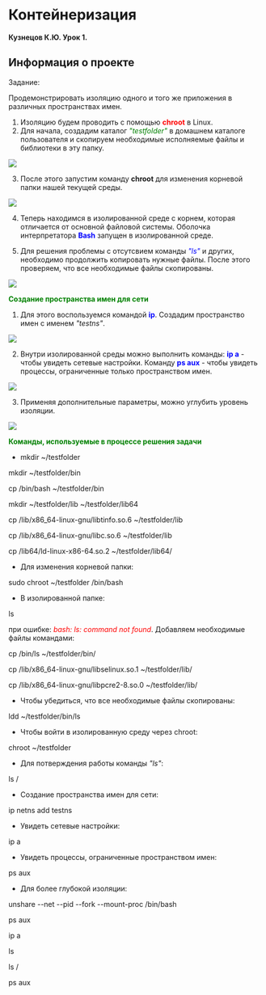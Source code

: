 # Контейнеризация

**Кузнецов К.Ю. Урок 1.**

## Информация о проекте
Задание:
 
 Продемонстрировать изоляцию одного и того же приложения в различных пространствах имен.

 1. Изоляцию будем проводить с помощью <span style='color: red;'>**chroot**</span> в Linux.
 2. Для начала, создадим каталог <span style='color: green;'>*"testfolder"*</span> в домашнем каталоге пользователя и скопируем необходимые исполняемые файлы и библиотеки в эту папку.

 ![](/1.png)

 3. После этого запустим команду **chroot** для изменения корневой папки нашей текущей среды.

 ![](/2.png)

 4. Теперь находимся в изолированной среде с корнем, которая отличается от основной файловой системы. Оболочка интерпретатора <span style='color: blue;'>**Bash**</span> запущен в изолированной среде.

 5. Для решения проблемы с отсутсвием команды <span style='color: blue;'>*"ls"*</span> и других, необходимо продолжить копировать нужные файлы.
 После этого проверяем, что все необходимые файлы скопированы.

 ![](/3.png)

 <span style='color: green;'>**Создание пространства имен для сети**</span>
 
 1. Для этого воспользуемся командой <span style='color: blue;'>**ip**</span>. Создадим пространство имен с именем *"testns"*.

 ![](/4.png)

 2. Внутри изолированной среды можно выполнить команды: <span style='color: blue;'>**ip a**</span> - чтобы увидеть сетевые настройки. Команду <span style='color: blue;'>**ps aux**</span> - чтобы увидеть процессы, ограниченные только пространством имен.

 ![](/5.png)

 3. Применяя дополнительные параметры, можно углубить уровень изоляции.


 ![](/6.png)

 <span style='color: green;'>**Команды, используемые в процессе решения задачи**</span>

 *  mkdir ~/testfolder

mkdir ~/testfolder/bin

cp /bin/bash ~/testfolder/bin

mkdir ~/testfolder/lib ~/testfolder/lib64

cp /lib/x86_64-linux-gnu/libtinfo.so.6 ~/testfolder/lib

cp /lib/x86_64-linux-gnu/libc.so.6 ~/testfolder/lib

cp /lib64/ld-linux-x86-64.so.2 ~/testfolder/lib64/

* Для изменения корневой папки:

sudo chroot ~/testfolder /bin/bash

* В изолированной папке:

ls

при ошибке: <span style='color: red;'>*bash: ls: command not found*</span>. Добавляем необходимые файлы командами:

cp /bin/ls ~/testfolder/bin/

cp /lib/x86_64-linux-gnu/libselinux.so.1 ~/testfolder/lib/

cp /lib/x86_64-linux-gnu/libpcre2-8.so.0 ~/testfolder/lib/

* Чтобы убедиться, что все необходимые файлы скопированы:

ldd ~/testfolder/bin/ls

* Чтобы войти в изолированную среду через chroot:

chroot ~/testfolder

* Для потверждения работы команды *"ls"*:

ls /

* Создание пространства имен для сети:

ip netns add testns

* Увидеть сетевые настройки:

ip a

* Увидеть процессы, ограниченные пространством имен:

ps aux

* Для более глубокой изоляции:

unshare --net --pid --fork --mount-proc /bin/bash

ps aux

ip a

ls

ls /

ps aux


